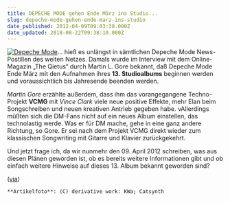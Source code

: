 ```yaml
---
title: DEPECHE MODE gehen Ende März ins Studio...
slug: depeche-mode-gehen-ende-marz-ins-studio
date_published: 2012-04-09T09:03:38.000Z
date_updated: 2018-08-22T09:38:10.000Z
---
```


[![Depeche Mode](//thafaker.de/wp-content/uploads/2012/04/250px-Depeche_Mode_in_Barcelona_2006-150x150.jpg)](http://thafaker.de/wp-content/uploads/2012/04/250px-Depeche_Mode_in_Barcelona_2006.jpg)... hieß es unlängst in sämtlichen Depeche Mode News-Postillen des weiten Netzes. Damals wurde im Interview mit dem Online-Magazin „The Qietus“ durch Martin L. Gore bekannt, daß Depeche Mode Ende März mit den Aufnahmen ihres **13. Studioalbums** beginnen werden und voraussichtlich bis Jahresende beenden werden.

*Martin Gore* erzählte außerdem, dass ihm das vorangegangene Techno-Projekt **VCMG** mit *Vince Clark* viele neue positive Effekte, mehr Elan beim Songschreiben und neuen kreativen Antrieb gegeben habe. vAllerdings müßten sich die DM-Fans nicht auf ein neues Album einstellen, das technolastig werde. Was er für DM mache, gehe in eine ganz andere Richtung, so Gore. Er sei nach dem Projekt VCMG direkt wieder zum klassischen Songwriting mit Gitarre und Klavier zurückgekehrt.

Und jetzt frage ich, da wir nunmehr den 09. April 2012 schreiben, was aus diesen Plänen geworden ist, ob es bereits weitere Informationen gibt und ob einfach weitere Hinweise auf dieses 13. Album bekannt geworden sind?

([via](http://thequietus.com/articles/08029-depeche-mode-new-album-martin-gore-interview))

`**Artikelfoto**: (C) derivative work: KWa; Catsynth`
